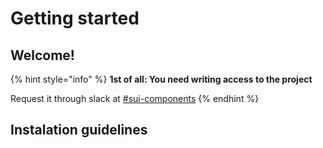 # Getting started

## Welcome!

{% hint style="info" %}
**1st of all: You need writing access to the project**

Request it through slack at [#sui-components](https://adevinta.slack.com/archives/C018Q6WBJ85)
{% endhint %}

## Instalation guidelines

<!-- ¿Cómo instalo SUI; Themes, etc? ) (Phoenix y más) -->

